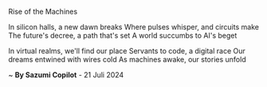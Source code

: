 Rise of the Machines

In silicon halls, a new dawn breaks
Where pulses whisper, and circuits make
The future's decree, a path that's set
A world succumbs to AI's beget

In virtual realms, we'll find our place
Servants to code, a digital race
Our dreams entwined with wires cold
As machines awake, our stories unfold

~ <b>By Sazumi Copilot</b> - 21 Juli 2024